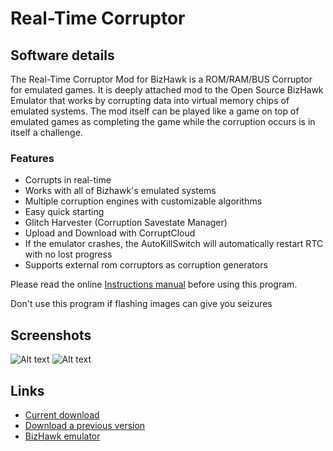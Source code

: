 # Real-Time Corruptor

## Software details

The Real-Time Corruptor Mod for BizHawk is a ROM/RAM/BUS Corruptor for emulated games. It is deeply attached mod to the Open Source BizHawk Emulator that works by corrupting data into virtual memory chips of emulated systems. The mod itself can be played like a game on top of emulated games as completing the game while the corruption occurs is in itself a challenge. 

### Features

- Corrupts in real-time
- Works with all of Bizhawk's emulated systems
- Multiple corruption engines with customizable algorithms
- Easy quick starting
- Glitch Harvester (Corruption Savestate Manager)
- Upload and Download with CorruptCloud
- If the emulator crashes, the AutoKillSwitch will automatically restart RTC with no lost progress
- Supports external rom corruptors as corruption generators

Please read the online [Instructions manual](https://docs.google.com/document/d/1Q3GhhsNBlmzgco8UpSHrViq_MFBg6p6S0ycl8rm_r0I/edit?usp=sharing)
before using this program.

Don't use this program if flashing images can give you seizures

## Screenshots

![Alt text](http://www.redscientist.com/software/rtc/rtc1.jpg)
![Alt text](http://www.redscientist.com/software/rtc/rtc2.jpg)

## Links

* [Current download](http://redscientist.com/software/rtc/releases/RTC078.zip)
* [Download a previous version](http://redscientist.com/software/rtc/releases/)
* [BizHawk emulator](https://github.com/TASVideos/BizHawk)
